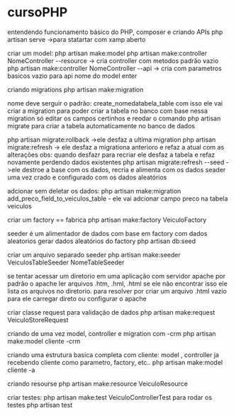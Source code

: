 # cursoPHP
entendendo funcionamento básico do PHP, composer e criando APIs 
php artisan serve ->para statartar com xamp  aberto

criar um model:
php artisan make:model
php artisan make:controller NomeController --resource -> cria controller com metodos padrão vazio
php artisan make:controller NomeController --api -> cria com parametros basicos vazio para api
nome do model
enter

criando migrations 
php artisan make:migration

nome deve serguir o padrão:
create_nomedatabela_table
com isso ele vai criar a migration para poder criar a tabela no banco com base nessa migration
só editar os campos certinhos e reodar o comando
php artisan migrate para criar a tabela automaticamente no banco de dados

php artisan migrate:rollback ->ele desfaz a ultima migration
php artisan migrate:refresh -> ele desfaz a migrationa anterioro e refaz a atual com as alterações 
obs: quando desfazr para recriar ele desfaz a tabela e refaz novamente perdendo dados existentes
php artisan migrate:refresh --seed ->ele destroe a base com os dados, recria e alimenta com os dados seader uma vez crado e configurado com os dados aleatórios  

adcionar sem deletar os dados:
php artisan make:migration add_preco_field_to_veiculos_table - ele vai adcionar campo preco na tabela veiculos


criar um factory == fabrica
php artisan make:factory VeiculoFactory

seeder é um alimentador de dados com base em factory com dados aleatorios 
gerar dados aleatórios do factory
php artisan db:seed

criar um arquivo separado seeder
php artisan make:seeder VeiculosTableSeeder
                        NomeTableSeeder


se tentar acessar um diretorio em uma aplicação com servidor apache
por padrão o apache ler arquivos .htm, .hml, .html 
se ele não encontrar isso ele lista os arquivos no diretorio.
para resolver por criar um arquivo .html vazio 
para ele carregar direto ou configurar o apache


criar classe request para validação de dados
php artisan make:request VeiculoStoreRequest

criando de uma vez model, controller e migration com -crm
php artisan make:model cliente -crm

criando uma estrutura basica completa com cliente: model , controller ja recebendo cliente como parametro, factory, etc..
php artisan make:model cliente -a



criando resourse
php artisan make:resource VeiculoResource


criar testes:
php artisan make:test VeiculoControllerTest
para rodar os testes
php artisan test

